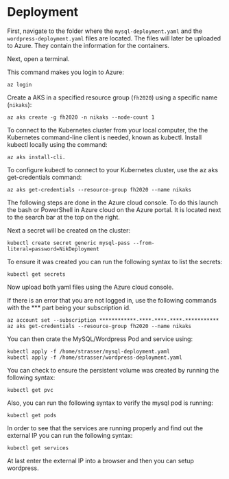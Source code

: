 # Deployment

First, navigate to the folder where the `mysql-deployment.yaml` and the `wordpress-deployment.yaml` files are located. The files will later be uploaded to Azure. They contain the information for the containers.

Next, open a terminal.

This command makes you login to Azure:

    az login

Create a AKS in a specified resource group (`fh2020`) using a specific name (`nikaks`):

    az aks create -g fh2020 -n nikaks --node-count 1

To connect to the Kubernetes cluster from your local computer, the the Kubernetes command-line client is needed, known as kubectl.  Install kubectl locally using the command:

    az aks install-cli.

To configure kubectl to connect to your Kubernetes cluster, use the az aks get-credentials command:

    az aks get-credentials --resource-group fh2020 --name nikaks

The following steps are done in the Azure cloud console. To do this launch the bash or PowerShell in Azure cloud on the Azure portal. It is located next to the search bar at the top on the right.

Next a secret will be created on the cluster:

    kubectl create secret generic mysql-pass --from-literal=password=NikDeployment

To ensure it was created you can run the following syntax to list the secrets:

    kubectl get secrets

Now upload both yaml files using the Azure cloud console.

If there is an error that you are not logged in, use the following commands with the *** part being your subscription id.

    az account set --subscription ************-****-****-****-***********
    az aks get-credentials --resource-group fh2020 --name nikaks

You can then crate the MySQL/Wordpress Pod and service using:

    kubectl apply -f /home/strasser/mysql-deployment.yaml
    kubectl apply -f /home/strasser/wordpress-deployment.yaml

You can check to ensure the persistent volume was created by running the following syntax:

    kubectl get pvc

Also, you can run the following syntax to verify the mysql pod is running:

    kubectl get pods


In order to see that the services are running properly and find out the external IP you can run the following syntax:

    kubectl get services 

At last enter the external IP into a browser and then you can setup wordpress.